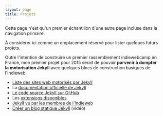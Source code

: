 ```yaml
---
layout: page
title: Projets
---
```


Cette page n'est qu'un premier échantillon d'une autre page incluse dans la navigation primaire.

À considérer ici comme un emplacement réservé  pour lister quelques futurs projets. 

Outre l'intention de construire un premier rassemblement indiewebcamp en France, mon premier projet pour 2015 serait de pouvoir **parvenir à dompter la motorisation Jekyll** avec quelques blocs de construction basiques de l'indieweb. 

- [Liste des sites web motorisés par Jekyll](https://github.com/jekyll/jekyll/wiki/Sites)
- La [documentation officielle de Jekyll ](http://jekyllrb.com/)
- [Le code source Jekyll sur GitHub](https://github.com/jekyll/jekyll)
- Les [extensions disponibles](http://jekyllrb.com/docs/plugins/#available_plugins)
- [Jekyll vu par les membres de l'Indieweb](http://indiewebcamp.com/Jekyll)
- [Créer un blog statique Jekyll](http://www.grafikart.fr/tutoriels/html-css/jekyll-505) (vidéo)